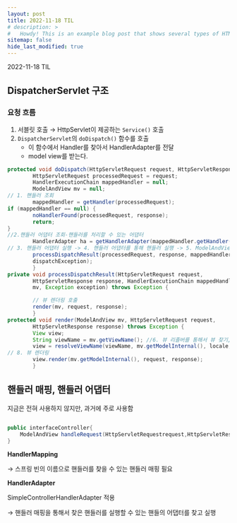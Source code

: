 ```yaml
---
layout: post
title: 2022-11-18 TIL
# description: >
#   Howdy! This is an example blog post that shows several types of HTML content supported in this theme.
sitemap: false
hide_last_modified: true
---
```

2022-11-18 TIL








## DispatcherServlet 구조

### 요청 흐름

1. 서블릿 호출 → HttpServlet이 제공하는 `Service()` 호출
2. `DispatcherServlet`의 `doDispatch()` 함수를 호출 
    - 이 함수에서 Handler를 찾아서 HandlerAdapter를 전달
    - model view를 받는다.

```java
protected void doDispatch(HttpServletRequest request, HttpServletResponseresponse) throws Exception {
        HttpServletRequest processedRequest = request;
        HandlerExecutionChain mappedHandler = null;
        ModelAndView mv = null;
// 1. 핸들러 조회
        mappedHandler = getHandler(processedRequest); 
if (mappedHandler == null) {
        noHandlerFound(processedRequest, response);
        return; 
}
//2.핸들러 어댑터 조회-핸들러를 처리할 수 있는 어댑터
        HandlerAdapter ha = getHandlerAdapter(mappedHandler.getHandler());
// 3. 핸들러 어댑터 실행 -> 4. 핸들러 어댑터를 통해 핸들러 실행 -> 5. ModelAndView 반환 mv = ha.handle(processedRequest, response, mappedHandler.getHandler());
        processDispatchResult(processedRequest, response, mappedHandler, mv,
        dispatchException);
        }
private void processDispatchResult(HttpServletRequest request,
        HttpServletResponse response, HandlerExecutionChain mappedHandler, ModelAndView
        mv, Exception exception) throws Exception {

        // 뷰 렌더링 호출
        render(mv, request, response);
        }
protected void render(ModelAndView mv, HttpServletRequest request,
        HttpServletResponse response) throws Exception {
        View view;
        String viewName = mv.getViewName(); //6. 뷰 리졸버를 통해서 뷰 찾기,7.View 반환
        view = resolveViewName(viewName, mv.getModelInternal(), locale, request);
// 8. 뷰 렌더링
        view.render(mv.getModelInternal(), request, response);
        }
```

## 핸들러 매핑, 핸들러 어댑터

지금은 전혀 사용하지 않지만, 과거에 주로 사용함

```java

public interfaceController{
	ModelAndView handleRequest(HttpServletRequestrequest,HttpServletResponse response) throws Exception;
}
```

**HandlerMapping**

→ 스프링 빈의 이름으로 핸들러를 찾을 수 있는 핸들러 매핑 필요

**HandlerAdapter**

SimpleControllerHandlerAdapter 적용

→ 핸들러 매핑을 통해서 찾은 핸들러를 실행할 수 있는 핸들의 어댑터를 찾고 실행